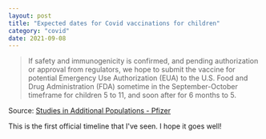 ```yaml
---
layout: post
title: "Expected dates for Covid vaccinations for children"
category: "covid"
date: 2021-09-08
---
```


> If safety and immunogenicity is confirmed, and pending authorization or approval from regulators, we hope to submit the vaccine for potential Emergency Use Authorization (EUA) to the U.S. Food and Drug Administration (FDA) sometime in the September-October timeframe for children 5 to 11, and soon after for 6 months to 5.

Source: [Studies in Additional Populations - Pfizer](https://www.pfizer.com/science/coronavirus/vaccine/additional-population-studies)

This is the first official timeline that I've seen. I hope it goes well!
